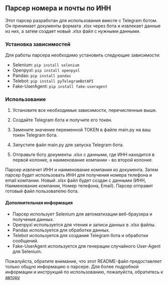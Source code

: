 ## Парсер номера и почты по ИНН

Этот парсер разработан для использования вместе с Telegram ботом. Он принимает документы формата .xlsx через бота и извлекает данные из них, а затем создает новый .xlsx файл с нужными данными.

### Установка зависимостей
Для работы парсера необходимо установить следующие зависимости:
- Selenium: ```pip install selenium```
- Openpyxl: ```pip install openpyxl```
- Pandas: ```pip install pandas```
- Telebot: ```pip install pyTelegramBotAPI```
- Fake-UserAgent: ```pip install fake-useragent```

### Использование
1. Установите все необходимые зависимости, перечисленные выше.

2. Создайте Telegram бота и получите его токен.

3. Замените значение переменной TOKEN в файле main.py на ваш токен Telegram бота.

4. Запустите файл main.py для запуска Telegram бота.

5. Отправьте боту документы .xlsx с данными, где ИНН находится в первой колонке, а наименование компании - во второй колонке.

Парсер извлечет ИНН и наименование компании из документа.
Затем парсер будет использовать ИНН для получения номера телефона и email компании.
Новый .xlsx файл будет создан с данными (ИНН, Наименование компании, Номер телефона, Email).
Парсер отправит готовый файл пользователю бота.


#### Дополнительная информация
- Парсер использует Selenium для автоматизации веб-браузера и получения данных.
- Openpyxl используется для чтения и записи данных в .xlsx файлы.
- Pandas используется для обработки данных.
- Telebot используется для создания Telegram бота и обработки сообщений.
- Fake-UserAgent используется для генерации случайного User-Agent для Selenium.


Пожалуйста, обратите внимание, что этот README-файл предоставляет только общую информацию о парсере. Для более подробной информации и инструкций по использованию, пожалуйста, обратитесь к [автору](https://t.me/tim_geek)
